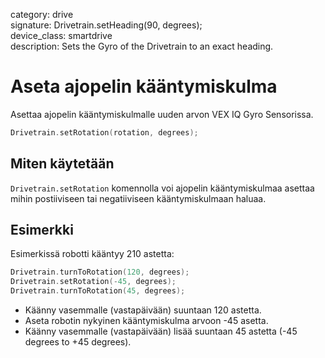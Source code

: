 category: drive  
signature: Drivetrain.setHeading(90, degrees);  
device_class: smartdrive  
description: Sets the Gyro of the Drivetrain to an exact heading.  

# Aseta ajopelin kääntymiskulma

Asettaa ajopelin kääntymiskulmalle uuden arvon VEX IQ Gyro Sensorissa.

```cpp
Drivetrain.setRotation(rotation, degrees);
```
## Miten käytetään

`Drivetrain.setRotation` komennolla voi ajopelin kääntymiskulmaa asettaa mihin postiiviseen tai negatiiviseen kääntymiskulmaan haluaa.

## Esimerkki

Esimerkissä robotti kääntyy 210 astetta:

```cpp
Drivetrain.turnToRotation(120, degrees);
Drivetrain.setRotation(-45, degrees);
Drivetrain.turnToRotation(45, degrees);
```

- Käänny vasemmalle (vastapäivään) suuntaan 120 astetta.
- Aseta robotin nykyinen kääntymiskulma arvoon -45 asetta.
- Käänny vasemmalle (vastapäivään) lisää suuntaan 45 astetta (-45 degrees to +45 degrees).

<advanced>
</advanced>